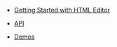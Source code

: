 - [Getting Started with HTML Editor](/concepts/05%20UI%20Components/HtmlEditor/00%20Getting%20Started%20with%20HtmlEditor '/Documentation/Guide/UI_Components/HtmlEditor/Getting_Started_with_HtmlEditor/')

- [API](/api-reference/10%20UI%20Components/dxHtmlEditor '/Documentation/ApiReference/UI_Components/dxHtmlEditor/')

- [Demos](https://js.devexpress.com/Demos/WidgetsGallery/Demo/HtmlEditor/Overview/)
